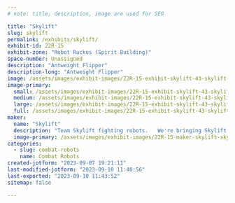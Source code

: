 ```yaml
---
# note: title, description, image are used for SEO

title: "Skylift"
slug: skylift
permalink: /exhibits/skylift/
exhibit-id: 22R-15
exhibit-zone: "Robot Ruckus (Spirit Building)"
space-number: Unassigned
description: "Antweight Flipper"
description-long: "Antweight Flipper"
image: /assets/images/exhibit-images/22R-15-exhibit-skylift-43-skylift-2020-02-08-resized-2010-large.jpg
image-primary: 
  small: /assets/images/exhibit-images/22R-15-exhibit-skylift-43-skylift-2020-02-08-resized-2010-small.jpg
  medium: /assets/images/exhibit-images/22R-15-exhibit-skylift-43-skylift-2020-02-08-resized-2010-medium.jpg
  large: /assets/images/exhibit-images/22R-15-exhibit-skylift-43-skylift-2020-02-08-resized-2010-large.jpg
  full: /assets/images/exhibit-images/22R-15-exhibit-skylift-43-skylift-2020-02-08-resized-2010-full.jpg
maker: 
  name: "Skylift"
  description: "Team Skylift fighting robots.   We're bringing Skylift (1 pound flipper), Baby Beater (1 pound beater bar), and Fly Like a Beetle (3 pound flipper)"
  image-primary: /assets/images/exhibit-images/22R-15-maker-skylift-skylift-2020-02-08-resized-medium.jpg
categories: 
  - slug: combat-robots
    name: Combat Robots
created-jotform: "2023-09-07 19:21:11"
last-modified-jotform: "2023-09-10 11:40:56"
last-exported: "2023-09-10 11:43:52"
sitemap: false

---
```


